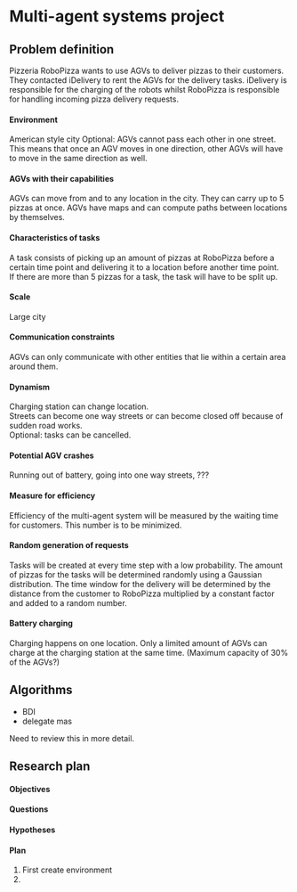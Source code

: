 # Multi-agent systems project

## Problem definition

Pizzeria RoboPizza wants to use AGVs to deliver pizzas to their customers. They contacted iDelivery to rent the AGVs for the delivery tasks. iDelivery is responsible for the charging of the robots whilst RoboPizza is responsible for handling incoming pizza delivery requests.

#### Environment
American style city
Optional: AGVs cannot pass each other in one street. This means that once an AGV moves in one direction, other AGVs will have to move in the same direction as well.

#### AGVs with their capabilities
AGVs can move from and to any location in the city. They can carry up to 5 pizzas at once. AGVs have maps and can compute paths between locations by themselves.

#### Characteristics of tasks
A task consists of picking up an amount of pizzas at RoboPizza before a certain time point and delivering it to a location before another time point.  
If there are more than 5 pizzas for a task, the task will have to be split up.

#### Scale
Large city

#### Communication constraints
AGVs can only communicate with other entities that lie within a certain area around them.

#### Dynamism
Charging station can change location.  
Streets can become one way streets or can become closed off because of sudden road works.  
Optional: tasks can be cancelled.

#### Potential AGV crashes
Running out of battery, going into one way streets, ???

#### Measure for efficiency
Efficiency of the multi-agent system will be measured by the waiting time for customers. This number is to be minimized.

#### Random generation of requests
Tasks will be created at every time step with a low probability. The amount of pizzas for the tasks will be determined randomly using a Gaussian distribution. The time window for the delivery will be determined by the distance from the customer to RoboPizza multiplied by a constant factor and added to a random number.

#### Battery charging
Charging happens on one location. Only a limited amount of AGVs can charge at the charging station at the same time. (Maximum capacity of 30% of the AGVs?)

## Algorithms
- BDI
- delegate mas

Need to review this in more detail.

## Research plan

#### Objectives

#### Questions

#### Hypotheses

#### Plan
1. First create environment
2.
